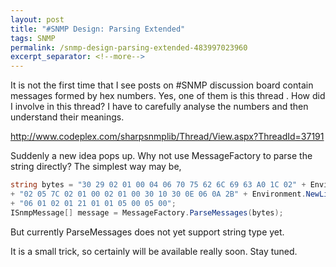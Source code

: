 ```yaml
---
layout: post
title: "#SNMP Design: Parsing Extended"
tags: SNMP
permalink: /snmp-design-parsing-extended-483997023960
excerpt_separator: <!--more-->
---
```

It is not the first time that I see posts on #SNMP discussion board contain messages formed by hex numbers. Yes, one of them is this thread . How did I involve in this thread? I have to carefully analyse the numbers and then understand their meanings.

http://www.codeplex.com/sharpsnmplib/Thread/View.aspx?ThreadId=37191
<!--more-->

Suddenly a new idea pops up. Why not use MessageFactory to parse the string directly? The simplest way may be,

``` csharp
string bytes = "30 29 02 01 00 04 06 70 75 62 6C 69 63 A0 1C 02" + Environment.NewLine
+ "02 05 7C 02 01 00 02 01 00 30 10 30 0E 06 0A 2B" + Environment.NewLine
+ "06 01 02 01 21 01 01 05 00 05 00";
ISnmpMessage[] message = MessageFactory.ParseMessages(bytes);
```

But currently ParseMessages does not yet support string type yet.

It is a small trick, so certainly will be available really soon. Stay tuned.

